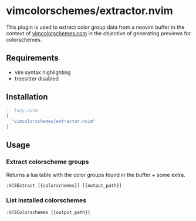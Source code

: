 # vimcolorschemes/extractor.nvim

This plugin is used to extract color group data from a neovim buffer in the
context of [vimcolorschemes.com](https://vimcolorschemes.com) in the objective
of generating previews for colorschemes.

## Requirements

* vim syntax highlighting
* treesitter disabled

## Installation

```lua
-- lazy.nvim
{
  "vimcolorschemes/extractor.nvim"
}
```

## Usage

### Extract colorscheme groups

Returns a lua table with the color groups found in the buffer + some extra.

`:VCSExtract [{colorschemes}] [{output_path}]`

### List installed colorschemes

`:VCSColorschemes [{output_path}]`
